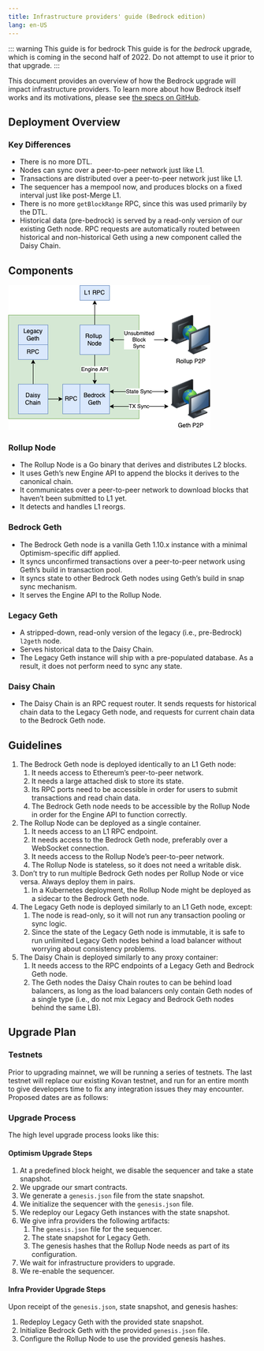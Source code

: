 ```yaml
---
title: Infrastructure providers' guide (Bedrock edition)
lang: en-US
---
```


::: warning This guide is for bedrock
This guide is for the *bedrock* upgrade, which is coming in the second half of 2022.
Do not attempt to use it prior to that upgrade.
:::

This document provides an overview of how the Bedrock upgrade will impact infrastructure providers. 
To learn more about how Bedrock itself works and its motivations, please see [the specs on GitHub](https://github.com/ethereum-optimism/optimism/tree/develop/specs).


## Deployment Overview

### Key Differences

- There is no more DTL.
- Nodes can sync over a peer-to-peer network just like L1.
- Transactions are distributed over a peer-to-peer network just like L1.
- The sequencer has a mempool now, and produces blocks on a fixed interval just like post-Merge L1.
- There is no more `getBlockRange` RPC, since this was used primarily by the DTL.
- Historical data (pre-bedrock) is served by a read-only version of our existing Geth node. 
  RPC requests are automatically routed between historical and non-historical Geth using a new component called the Daisy Chain.

## Components

![Components-Providers.drawio.png](../../assets/docs/guides/infra/Components-Providers.drawio.png)

### Rollup Node

- The Rollup Node is a Go binary that derives and distributes L2 blocks.
- It uses Geth’s new Engine API to append the blocks it derives to the canonical chain.
- It communicates over a peer-to-peer network to download blocks that haven’t been submitted to L1 yet.
- It detects and handles L1 reorgs.

### Bedrock Geth

- The Bedrock Geth node is a vanilla Geth 1.10.x instance with a minimal Optimism-specific diff applied.
- It syncs unconfirmed transactions over a peer-to-peer network using Geth’s build in transaction pool.
- It syncs state to other Bedrock Geth nodes using Geth’s build in snap sync mechanism.
- It serves the Engine API to the Rollup Node.

### Legacy Geth

- A stripped-down, read-only version of the legacy (i.e., pre-Bedrock) `l2geth` node.
- Serves historical data to the Daisy Chain.
- The Legacy Geth instance will ship with a pre-populated database. As a result, it does not perform need to sync any state.

### Daisy Chain

- The Daisy Chain is an RPC request router. It sends requests for historical chain data to the Legacy Geth node, and requests for current chain data to the Bedrock Geth node.


## Guidelines

1. The Bedrock Geth node is deployed identically to an L1 Geth node:
    1. It needs access to Ethereum’s peer-to-peer network.
    2. It needs a large attached disk to store its state.
    3. Its RPC ports need to be accessible in order for users to submit transactions and read chain data.
    4. The Bedrock Geth node needs to be accessible by the Rollup Node in order for the Engine API to function correctly.
2. The Rollup Node can be deployed as a single container.
    1. It needs access to an L1 RPC endpoint.
    2. It needs access to the Bedrock Geth node, preferably over a WebSocket connection.
    3. It needs access to the Rollup Node’s peer-to-peer network.
    4. The Rollup Node is stateless, so it does not need a writable disk.
3. Don’t try to run multiple Bedrock Geth nodes per Rollup Node or vice versa. Always deploy them in pairs.
    1. In a Kubernetes deployment, the Rollup Node might be deployed as a sidecar to the Bedrock Geth node.
4. The Legacy Geth node is deployed similarly to an L1 Geth node, except:
    1. The node is read-only, so it will not run any transaction pooling or sync logic.
    2. Since the state of the Legacy Geth node is immutable, it is safe to run unlimited Legacy Geth nodes behind a load balancer without worrying about consistency problems.
5. The Daisy Chain is deployed similarly to any proxy container:
    1. It needs access to the RPC endpoints of a Legacy Geth and Bedrock Geth node.
    2. The Geth nodes the Daisy Chain routes to can be behind load balancers, as long as the load balancers only contain Geth nodes of a single type (i.e., do not mix Legacy and Bedrock Geth nodes behind the same LB).

## Upgrade Plan

### Testnets

Prior to upgrading mainnet, we will be running a series of testnets. The last testnet will replace our existing Kovan testnet, and run for an entire month to give developers time to fix any integration issues they may encounter. Proposed dates are as follows:

<!--
::: warning
⚠️ These dates are tentative, and subject to change!
:::

1. Infra Providers Testnet (codename “Memphis”): June 6 - June 17
2. Kovan Testnet (codename “Manhattan”): June 27 - July 22

We aim to have binaries/containers ready for testing approximately two weeks prior to the Memphis testnet. This will give everyone time to update their infrastructure when the testnet begins.
-->

### Upgrade Process

The high level upgrade process looks like this:

#### Optimism Upgrade Steps

1. At a predefined block height, we disable the sequencer and take a state snapshot.
2. We upgrade our smart contracts.
3. We generate a `genesis.json` file from the state snapshot.
4. We initialize the sequencer with the `genesis.json` file.
5. We redeploy our Legacy Geth instances with the state snapshot.
6. We give infra providers the following artifacts:
    1. The `genesis.json` file for the sequencer.
    2. The state snapshot for Legacy Geth.
    3. The genesis hashes that the Rollup Node needs as part of its configuration.
7. We wait for infrastructure providers to upgrade.
8. We re-enable the sequencer.

#### Infra Provider Upgrade Steps

Upon receipt of the `genesis.json`, state snapshot, and genesis hashes:

1. Redeploy Legacy Geth with the provided state snapshot.
2. Initialize Bedrock Geth with the provided `genesis.json` file.
3. Configure the Rollup Node to use the provided genesis hashes.